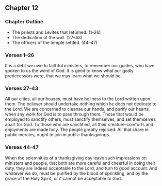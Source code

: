 ## Chapter 12

### Chapter Outline

- The priests and Levites that returned. (1–26)
- The dedication of the wall. (27–43)
- The officers of the temple settled. (44–47)

### Verses 1–26

It is a debt we owe to faithful ministers, to remember our guides, who have spoken to us the word of God. It is good to know what our godly predecessors were, that we may learn what we should be.

### Verses 27–43

All our cities, all our houses, must have holiness to the Lord written upon them. The believer should undertake nothing which he does not dedicate to the Lord. We are concerned to cleanse our hands, and purify our hearts, when any work for God is to pass through them. Those that would be employed to sanctify others, must sanctify themselves, and set themselves apart for God. To those who are sanctified, all their creature-comforts and enjoyments are made holy. The people greatly rejoiced. All that share in public mercies, ought to join in public thanksgivings.

### Verses 44–47

When the solemnities of a thanksgiving day leave such impressions on ministers and people, that both are more careful and cheerful in doing their duty, they are indeed acceptable to the Lord, and turn to good account. And whatever we do, must be purified by the blood of sprinkling, and by the grace of the Holy Spirit, or it cannot be acceptable to God.

